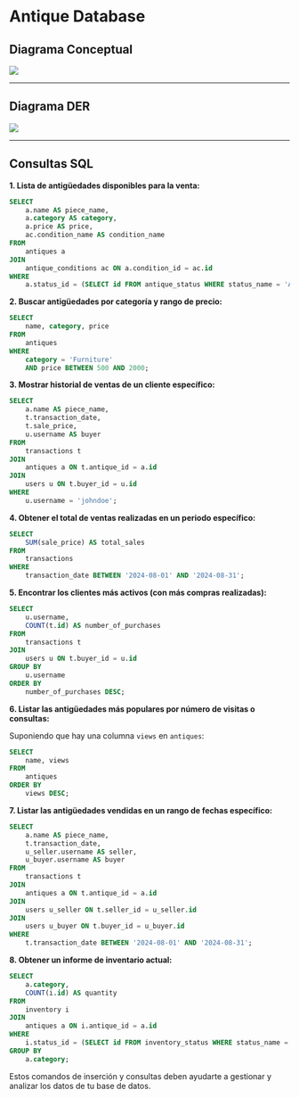# Antique Database

## Diagrama Conceptual

![](/AntiqueDatabase/img/antiques.png)

---

## Diagrama DER

![](/AntiqueDatabase/img/antique_market.png)

---

## Consultas SQL

**1. Lista de antigüedades disponibles para la venta:**

```sql
SELECT 
    a.name AS piece_name,
    a.category AS category,
    a.price AS price,
    ac.condition_name AS condition_name
FROM 
    antiques a
JOIN 
    antique_conditions ac ON a.condition_id = ac.id
WHERE 
    a.status_id = (SELECT id FROM antique_status WHERE status_name = 'Available');
```

**2. Buscar antigüedades por categoría y rango de precio:**

```sql
SELECT 
    name, category, price
FROM 
    antiques
WHERE 
    category = 'Furniture' 
    AND price BETWEEN 500 AND 2000;
```

**3. Mostrar historial de ventas de un cliente específico:**

```sql
SELECT 
    a.name AS piece_name,
    t.transaction_date,
    t.sale_price,
    u.username AS buyer
FROM 
    transactions t
JOIN 
    antiques a ON t.antique_id = a.id
JOIN 
    users u ON t.buyer_id = u.id
WHERE 
    u.username = 'johndoe';
```

**4. Obtener el total de ventas realizadas en un periodo específico:**

```sql
SELECT 
    SUM(sale_price) AS total_sales
FROM 
    transactions
WHERE 
    transaction_date BETWEEN '2024-08-01' AND '2024-08-31';
```

**5. Encontrar los clientes más activos (con más compras realizadas):**

```sql
SELECT 
    u.username,
    COUNT(t.id) AS number_of_purchases
FROM 
    transactions t
JOIN 
    users u ON t.buyer_id = u.id
GROUP BY 
    u.username
ORDER BY 
    number_of_purchases DESC;
```

**6. Listar las antigüedades más populares por número de visitas o consultas:**

Suponiendo que hay una columna `views` en `antiques`:

```sql
SELECT 
    name, views
FROM 
    antiques
ORDER BY 
    views DESC;
```

**7. Listar las antigüedades vendidas en un rango de fechas específico:**

```sql
SELECT 
    a.name AS piece_name,
    t.transaction_date,
    u_seller.username AS seller,
    u_buyer.username AS buyer
FROM 
    transactions t
JOIN 
    antiques a ON t.antique_id = a.id
JOIN 
    users u_seller ON t.seller_id = u_seller.id
JOIN 
    users u_buyer ON t.buyer_id = u_buyer.id
WHERE 
    t.transaction_date BETWEEN '2024-08-01' AND '2024-08-31';
```

**8. Obtener un informe de inventario actual:**

```sql
SELECT 
    a.category,
    COUNT(i.id) AS quantity
FROM 
    inventory i
JOIN 
    antiques a ON i.antique_id = a.id
WHERE 
    i.status_id = (SELECT id FROM inventory_status WHERE status_name = 'In Stock')
GROUP BY 
    a.category;
```

Estos comandos de inserción y consultas deben ayudarte a gestionar y analizar los datos de tu base de datos.